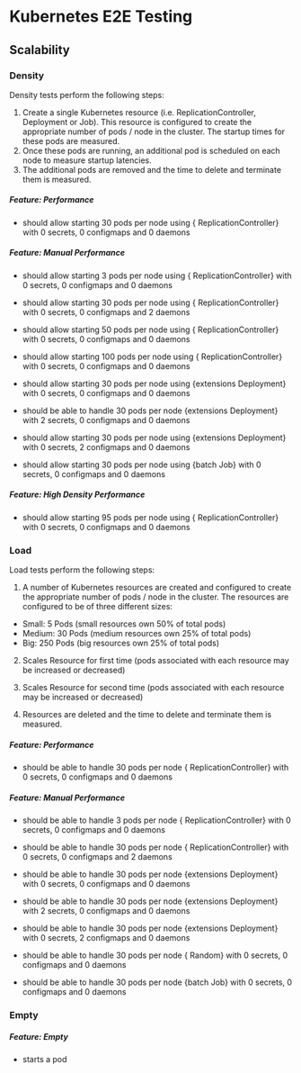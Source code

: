 # Kubernetes E2E Testing

## Scalability

### Density

Density tests perform the following steps:
1. Create a single Kubernetes resource (i.e. ReplicationController, Deployment or Job). This resource is configured to create the appropriate number of pods / node in the cluster. The startup times for these pods are measured.
2. Once these pods are running, an additional pod is scheduled on each node to measure startup latencies.
3. The additional pods are removed and the time to delete and terminate them is measured.

##### Feature: Performance
* should allow starting 30 pods per node using { ReplicationController} with 0 secrets, 0 configmaps and 0 daemons

##### Feature: Manual Performance
* should allow starting 3 pods per node using { ReplicationController} with 0 secrets, 0 configmaps and 0 daemons  

* should allow starting 30 pods per node using { ReplicationController} with 0 secrets, 0 configmaps and 2 daemons  

* should allow starting 50 pods per node using { ReplicationController} with 0 secrets, 0 configmaps and 0 daemons  

* should allow starting 100 pods per node using { ReplicationController} with 0 secrets, 0 configmaps and 0 daemons  

* should allow starting 30 pods per node using {extensions Deployment} with 0 secrets, 0 configmaps and 0 daemons  

* should be able to handle 30 pods per node {extensions Deployment} with 2 secrets, 0 configmaps and 0 daemons  

* should allow starting 30 pods per node using {extensions Deployment} with 0 secrets, 2 configmaps and 0 daemons  

* should allow starting 30 pods per node using {batch Job} with 0 secrets, 0 configmaps and 0 daemons  


##### Feature: High Density Performance
* should allow starting 95 pods per node using { ReplicationController} with 0 secrets, 0 configmaps and 0 daemons

### Load

Load tests perform the following steps:
1. A number of Kubernetes resources are created and configured to create the appropriate number of pods / node in the cluster.
The resources are configured to be of three different sizes:
 * Small: 5 Pods (small resources own 50% of total pods)
 * Medium: 30 Pods (medium resources own 25% of total pods)
 * Big: 250 Pods (big resources own 25% of total pods)  

2. Scales Resource for first time (pods associated with each resource may be increased or decreased)  

3. Scales Resource for second time (pods associated with each resource may be increased or decreased)

4. Resources are deleted and the time to delete and terminate them is measured.  

##### Feature: Performance
* should be able to handle 30 pods per node { ReplicationController} with 0 secrets, 0 configmaps and 0 daemons

##### Feature: Manual Performance
* should be able to handle 3 pods per node { ReplicationController} with 0 secrets, 0 configmaps and 0 daemons  

* should be able to handle 30 pods per node { ReplicationController} with 0 secrets, 0 configmaps and 2 daemons  

* should be able to handle 30 pods per node {extensions Deployment} with 0 secrets, 0 configmaps and 0 daemons  

* should be able to handle 30 pods per node {extensions Deployment} with 2 secrets, 0 configmaps and 0 daemons  

* should be able to handle 30 pods per node {extensions Deployment} with 0 secrets, 2 configmaps and 0 daemons  

* should be able to handle 30 pods per node { Random} with 0 secrets, 0 configmaps and 0 daemons  

* should be able to handle 30 pods per node {batch Job} with 0 secrets, 0 configmaps and 0 daemons

### Empty
##### Feature: Empty
* starts a pod
